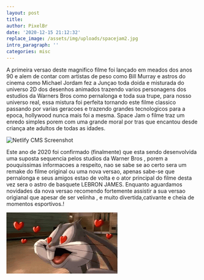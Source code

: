 ```yaml
---
layout: post
title: 
author: PixelBr
date: '2020-12-15 21:12:32'
replace_image: /assets/img/uploads/spacejam2.jpg
intro_paragraph: ''
categories: misc
---
```





A primeira versao deste magnifico filme foi lançado em meados dos anos 90 e alem de contar com artistas de peso como Bill Murray e astros do cinema como Michael Jordam fez a Junçao toda doida e misturada do universo 2D dos desenhos animados trazendo varios personagens dos estudios da Warners Bros como pernalonga e toda sua trupe, para nosso universo real, essa mistura foi perfeita tornando este filme classico passando por varias geracoes e trazendo grandes tecnologicos para a epoca, hollywood nunca mais foi a mesma. Space Jam o filme traz um enredo simples porem com uma grande moral por tras que encantou desde criança ate adultos de todas as idades. 

![Netlify CMS Screenshot](/assets/img/uploads/jordam_spacejam1.gif)

Este ano de 2020 foi confirmado (finalmente) que esta sendo desenvolvida uma suposta sequencia pelos studios da Warner Bros , porem a pouquissimas informacoes a respeito, nao se sabe se ao certo sera um remake do filme original ou uma nova versao, apenas sabe-se que pernalonga e seus amigos estao de volta e o ator principal do filme desta vez sera o astro de basquete LEBRON JAMES. Enquanto aguardamos novidades da nova versao recomendo fortemente assistir a sua versao origianal que apesar de ser velinha , e muito divertida,cativante e cheia de momentos esportivos.!

![Netlify CMS Screenshot](/assets/img/uploads/pernalonga_spacejam1.gif)




